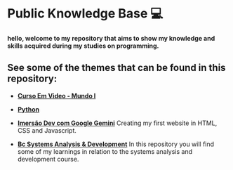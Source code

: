 # Public Knowledge Base 💻

#### hello, welcome to my repository that aims to show my knowledge and skills acquired during my studies on programming.

## See some of the themes that can be found in this repository:

* **[Curso Em Video - Mundo I](https://github.com/Costajosue/public_knowledge_base/tree/main/Python/Curso%20em%20video%20-%20Mundo%20I)**

* **[Python](https://github.com/Costajosue/public-Knowledge-base/tree/main/Python)**

* **[Imersão Dev com Google Gemini](https://github.com/Costajosue/public-Knowledge-base/tree/main/Imers%C3%A3o%20Dev%20com%20gemini)** Creating my first website in HTML, CSS and Javascript.

* **[Bc Systems Analysis & Development](https://github.com/Costajosue/public_knowledge_base/tree/main/Python/Curso%20em%20video%20-%20Mundo%20III)** In this repository you will find some of my learnings in relation to the systems analysis and development course.
